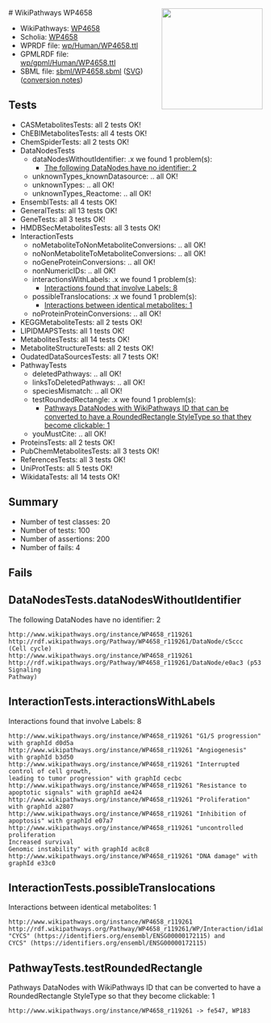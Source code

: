 <img style="float: right; width: 200px" src="../logo.png" />
# WikiPathways WP4658

* WikiPathways: [WP4658](https://identifiers.org/wikipathways:WP4658)
* Scholia: [WP4658](https://scholia.toolforge.org/wikipathways/WP4658)
* WPRDF file: [wp/Human/WP4658.ttl](../wp/Human/WP4658.ttl)
* GPMLRDF file: [wp/gpml/Human/WP4658.ttl](../wp/gpml/Human/WP4658.ttl)
* SBML file: [sbml/WP4658.sbml](../sbml/WP4658.sbml) ([SVG](../sbml/WP4658.svg)) ([conversion notes](../sbml/WP4658.txt))

## Tests
* CASMetabolitesTests: all 2 tests OK!
* ChEBIMetabolitesTests: all 4 tests OK!
* ChemSpiderTests: all 2 tests OK!
* DataNodesTests
    * dataNodesWithoutIdentifier: .x we found 1 problem(s):
        * [The following DataNodes have no identifier: 2](#d2d32fa1)
    * unknownTypes_knownDatasource: .. all OK!
    * unknownTypes: .. all OK!
    * unknownTypes_Reactome: .. all OK!
* EnsemblTests: all 4 tests OK!
* GeneralTests: all 13 tests OK!
* GeneTests: all 3 tests OK!
* HMDBSecMetabolitesTests: all 3 tests OK!
* InteractionTests
    * noMetaboliteToNonMetaboliteConversions: .. all OK!
    * noNonMetaboliteToMetaboliteConversions: .. all OK!
    * noGeneProteinConversions: .. all OK!
    * nonNumericIDs: .. all OK!
    * interactionsWithLabels: .x we found 1 problem(s):
        * [Interactions found that involve Labels: 8](#630d267f)
    * possibleTranslocations: .x we found 1 problem(s):
        * [Interactions between identical metabolites: 1](#d59038c4)
    * noProteinProteinConversions: .. all OK!
* KEGGMetaboliteTests: all 2 tests OK!
* LIPIDMAPSTests: all 1 tests OK!
* MetabolitesTests: all 14 tests OK!
* MetaboliteStructureTests: all 2 tests OK!
* OudatedDataSourcesTests: all 7 tests OK!
* PathwayTests
    * deletedPathways: .. all OK!
    * linksToDeletedPathways: .. all OK!
    * speciesMismatch: .. all OK!
    * testRoundedRectangle: .x we found 1 problem(s):
        * [Pathways DataNodes with WikiPathways ID that can be converted to have a RoundedRectangle StyleType so that they become clickable: 1](#9fbad3cb)
    * youMustCite: .. all OK!
* ProteinsTests: all 2 tests OK!
* PubChemMetabolitesTests: all 3 tests OK!
* ReferencesTests: all 3 tests OK!
* UniProtTests: all 5 tests OK!
* WikidataTests: all 14 tests OK!


## Summary

* Number of test classes: 20
* Number of tests: 100
* Number of assertions: 200
* Number of fails: 4

## Fails

<a name="d2d32fa1" />

## DataNodesTests.dataNodesWithoutIdentifier

The following DataNodes have no identifier: 2
```
http://www.wikipathways.org/instance/WP4658_r119261 http://rdf.wikipathways.org/Pathway/WP4658_r119261/DataNode/c5ccc (Cell cycle)
http://www.wikipathways.org/instance/WP4658_r119261 http://rdf.wikipathways.org/Pathway/WP4658_r119261/DataNode/e0ac3 (p53 Signaling
Pathway)
```

<a name="630d267f" />

## InteractionTests.interactionsWithLabels

Interactions found that involve Labels: 8
```
http://www.wikipathways.org/instance/WP4658_r119261 "G1/S progression" with graphId d0d5a
http://www.wikipathways.org/instance/WP4658_r119261 "Angiogenesis" with graphId b3d50
http://www.wikipathways.org/instance/WP4658_r119261 "Interrupted control of cell growth,
leading to tumor progression" with graphId cecbc
http://www.wikipathways.org/instance/WP4658_r119261 "Resistance to 
apoptotic signals" with graphId ae424
http://www.wikipathways.org/instance/WP4658_r119261 "Proliferation" with graphId a2807
http://www.wikipathways.org/instance/WP4658_r119261 "Inhibition of apoptosis" with graphId e07a7
http://www.wikipathways.org/instance/WP4658_r119261 "uncontrolled proliferation
Increased survival
Genomic instability" with graphId ac8c8
http://www.wikipathways.org/instance/WP4658_r119261 "DNA damage" with graphId e33c0
```

<a name="d59038c4" />

## InteractionTests.possibleTranslocations

Interactions between identical metabolites: 1
```
http://www.wikipathways.org/instance/WP4658_r119261 http://rdf.wikipathways.org/Pathway/WP4658_r119261/WP/Interaction/id1a8fc154 "CYCS" (https://identifiers.org/ensembl/ENSG00000172115) and 
CYCS" (https://identifiers.org/ensembl/ENSG00000172115)
```

<a name="9fbad3cb" />

## PathwayTests.testRoundedRectangle

Pathways DataNodes with WikiPathways ID that can be converted to have a RoundedRectangle StyleType so that they become clickable: 1
```
http://www.wikipathways.org/instance/WP4658_r119261 -> fe547, WP183
 ```

